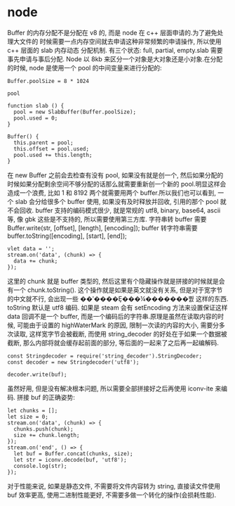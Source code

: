  # node

Buffer 的内存分配不是分配在 v8 的, 而是 node 在 c++ 层面申请的.为了避免处理大文件的
时候需要一点内存空间就去申请这种非常频繁的申请操作, 所以使用 c++ 层面的 slab 内存动态
分配机制. 有三个状态: full, partial, empty.slab 需要事先申请与事后分配.
Node 以 8kb 来区分一个对象是大对象还是小对象.在分配的时候, node 是使用一个 pool 的中间变量来进行分配的:
```
Buffer.poolSize = 8 * 1024

pool

function slab () {
  pool = new SlabBuffer(Buffer.poolSize);
  pool.used = 0; 
}

Buffer() {
  this.parent = pool;
  this.offset = pool.used;
  pool.used += this.length;
}
```
在 new Buffer 之前会去检查有没有 pool, 如果没有就是创一个, 然后如果分配的时候如果分配剩余空间不够分配的话那么就需要重新创一个新的 pool.明显这样会造成一个浪费, 比如 1 和
8192 两个就需要用两个 buffer.所以我们也可以看到, 一个 slab 会分给很多个 buffer 使用, 如果没有及时释放并回收, 引用的那个 pool 就不会回收.
buffer 支持的编码模式很少, 就是常规的 utf8, binary, base64, ascii 等, 像 gbk 这些是不支持的, 所以需要使用第三方库.
字符串转 buffer 需要 Buffer.write(str, [offset], [length], [encoding]);
buffer 转字符串需要 buffer.toString([encoding], [start], [end]);
```
vlet data = '';
stream.on('data', (chunk) => {
  data += chunk;
});
```
这里的 chunk 就是 buffer 类型的, 然后这里有个隐藏操作就是拼接的时候就是会有一个 chunk.toString(). 这个操作就是如果是英文就没有关系, 但是对于宽字节的中文就不行,
会出现一些 ��ʹ����Ȩ���¼�������뿴 这样的东西.
toString 默认是 utf8 编码.
如果是 steam 会有 setEncoding 方法来设置保证这样 data 回调不是一个 buffer, 而是一个编码后的字符串.原理是虽然在读取内容的时候, 可能由于设置的 highWaterMark 的原因, 限制一次读的内容的大小, 需要分多次读取, 这样宽字节会被截断, 而使用 string_decoder 的好处在于如果一个数据被截断, 那么内部将就会缓存起前面的部分, 等后面的一起来了之后再一起编解码.
```
const Stringdecoder = require('string_decoder').StringDecoder;
const decoder = new Stringdecoder('utf8');

decoder.write(buf);
```
虽然好用, 但是没有解决根本问题, 所以需要全部拼接好之后再使用 iconv-ite 来编码.
拼接 buf 的正确姿势:
```
let chunks = [];
let size = 0;
stream.on('data', (chunk) => {
  chunks.push(chunk);
  size += chunk.length;
});
stream.on('end', () => {
  let buf = Buffer.concat(chunks, size);
  let str = iconv.decode(buf, 'utf8');
  console.log(str);
});
```
对于性能来说, 如果是静态文件, 不需要将文件内容转为 string, 直接读文件使用 buf 效率更高, 使用二进制性能更好, 不需要多做一个转化的操作(会损耗性能).
